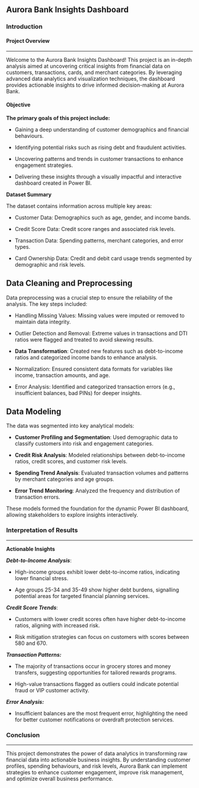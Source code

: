 ## Aurora Bank Insights Dashboard

### Introduction

#### Project Overview
---
Welcome to the Aurora Bank Insights Dashboard! This project is an in-depth analysis aimed at uncovering critical insights from financial data on customers, transactions, cards, and merchant categories. By leveraging advanced data analytics and visualization techniques, the dashboard provides actionable insights to drive informed decision-making at Aurora Bank.

#### Objective

**The primary goals of this project include:**

- Gaining a deep understanding of customer demographics and financial behaviours.

- Identifying potential risks such as rising debt and fraudulent activities.

- Uncovering patterns and trends in customer transactions to enhance engagement strategies.

- Delivering these insights through a visually impactful and interactive dashboard created in Power BI.

**Dataset Summary**

The dataset contains information across multiple key areas:

- Customer Data: Demographics such as age, gender, and income bands.

- Credit Score Data: Credit score ranges and associated risk levels.

- Transaction Data: Spending patterns, merchant categories, and error types.

- Card Ownership Data: Credit and debit card usage trends segmented by demographic and risk levels.

**Data Cleaning and Preprocessing**
---

Data preprocessing was a crucial step to ensure the reliability of the analysis. The key steps included:

- Handling Missing Values: Missing values were imputed or removed to maintain data integrity.

- Outlier Detection and Removal: Extreme values in transactions and DTI ratios were flagged and treated to avoid skewing results.

- **Data Transformation**: Created new features such as debt-to-income ratios and categorized income bands to enhance analysis.

- Normalization: Ensured consistent data formats for variables like income, transaction amounts, and age.

- Error Analysis: Identified and categorized transaction errors (e.g., insufficient balances, bad PINs) for deeper insights.

**Data Modeling**
---

The data was segmented into key analytical models:

- **Customer Profiling and Segmentation**: Used demographic data to classify customers into risk and engagement categories.

- **Credit Risk Analysis**: Modeled relationships between debt-to-income ratios, credit scores, and customer risk levels.

- **Spending Trend Analysis**: Evaluated transaction volumes and patterns by merchant categories and age groups.

- **Error Trend Monitoring**: Analyzed the frequency and distribution of transaction errors.

These models formed the foundation for the dynamic Power BI dashboard, allowing stakeholders to explore insights interactively.

### Interpretation of Results
---

**Actionable Insights**

***Debt-to-Income Analysis***:

- High-income groups exhibit lower debt-to-income ratios, indicating lower financial stress.

- Age groups 25-34 and 35-49 show higher debt burdens, signalling potential areas for targeted financial planning services.

***Credit Score Trends***:

- Customers with lower credit scores often have higher debt-to-income ratios, aligning with increased risk.

- Risk mitigation strategies can focus on customers with scores between 580 and 670.

***Transaction Patterns:***

- The majority of transactions occur in grocery stores and money transfers, suggesting opportunities for tailored rewards programs.

- High-value transactions flagged as outliers could indicate potential fraud or VIP customer activity.

***Error Analysis:***

- Insufficient balances are the most frequent error, highlighting the need for better customer notifications or overdraft protection services.

### Conclusion
---

This project demonstrates the power of data analytics in transforming raw financial data into actionable business insights. By understanding customer profiles, spending behaviours, and risk levels, Aurora Bank can implement strategies to enhance customer engagement, improve risk management, and optimize overall business performance.

